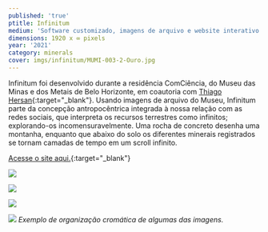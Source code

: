 ```yaml
---
published: 'true'
ptitle: Infinitum
medium: 'Software customizado, imagens de arquivo e website interativo'
dimensions: 1920 x ∞ pixels
year: '2021'
category: minerals
cover: imgs/infinitum/MUMI-003-2-Ouro.jpg
---
```

Infinitum foi desenvolvido durante a residência ComCiência, do Museu das Minas e dos Metais de Belo Horizonte, em coautoria com [Thiago Hersan](https://thiagohersan.com/){:target="_blank"}. Usando imagens de arquivo do Museu, Infinitum parte da concepção antropocêntrica integrada à nossa relação com as redes sociais, que interpreta os recursos terrestres como infinitos; explorando-os incomensuravelmente. Uma rocha de concreto desenha uma montanha, enquanto que abaixo do solo os diferentes minerais registrados se tornam camadas de tempo em um scroll infinito.

[Acesse o site aqui.](https://infinitum.marinagem.com/){:target="_blank"}

![]({{site.baseurl}}/imgs/infinitum/mapa_textura.jpg)

![]({{site.baseurl}}/imgs/infinitum/Infinitum_0_laranja.jpg)

![]({{site.baseurl}}/imgs/infinitum/Infinitum_1_white.jpg)

![]({{site.baseurl}}/imgs/infinitum/Infinitum_2_green.jpg)
_Exemplo de organização cromática de algumas das imagens._
